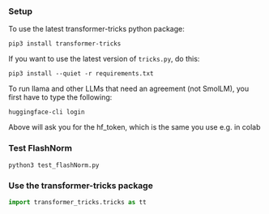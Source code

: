### Setup
To use the latest transformer-tricks python package:
```
pip3 install transformer-tricks
```

If you want to use the latest version of `tricks.py`, do this:
```
pip3 install --quiet -r requirements.txt
```

To run llama and other LLMs that need an agreement (not SmolLM), you first have to type the following:
```
huggingface-cli login
```
Above will ask you for the hf_token, which is the same you use e.g. in colab

### Test FlashNorm
```
python3 test_flashNorm.py
```

### Use the transformer-tricks package
```python
import transformer_tricks.tricks as tt
```
